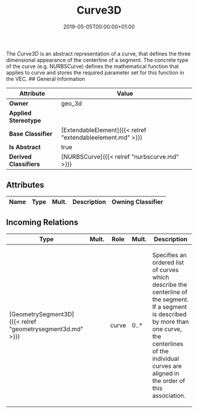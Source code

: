 ﻿---
title: Curve3D
toc: false
type: specs
date: "2019-05-05T00:00:00+01:00"
draft: false
menu_name: vec120

# Prev/next pager order (if `docs_section_pager` enabled in `params.toml`)
weight: 
---
<html>   <head>     </head>   <body> The <i>Curve3D</i> is an abstract representation of a curve, that defines the three dimensional appearance of the centerline of a segment. The concrete type of the curve (e.g. NURBSCurve) defines the mathematical function that applies to curve and stores the required parameter set for this function in the VEC.</body> </html>
## General Information

| Attribute               | Value |
|-------------------------|-------|
| **Owner**               | geo_3d |
| **Applied Stereotype**  |   |
| **Base Classifier**     | [ExtendableElement]({{< relref "extendableelement.md" >}})<br/>  |
| **Is Abstract**         | true |
| **Derived Classifiers** | [NURBSCurve]({{< relref "nurbscurve.md" >}}) |


## Attributes
|  Name  |  Type  |  Mult.  |  Description  |  Owning Classifier  |
|--------|--------|---------|---------------|--------------|

##  Incoming Relations
|    Type  |   Mult.  |   Role    |   Mult.   |   Description  |
|----------|----------|-----------|-----------|----------------|
| [GeometrySegment3D]({{< relref "geometrysegment3d.md" >}}) |  | curve | 0..* | <html>   <head>     </head>   <body>     <p> Specifies an ordered list of curves which describe the centerline of the segment. If a segment is described by more than one curve, the centerlines of the individual curves are aligned in the order of this association.      </p>  </body> </html> |
